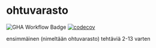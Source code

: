# ohtuvarasto

![GHA Workflow Badge](https://github.com/rhuopain/ohtuvarasto/workflows/CI/badge.svg)
[![codecov](https://codecov.io/gh/rhuopain/ohtuvarasto/graph/badge.svg?token=POQBGMXBAD)](https://codecov.io/gh/rhuopain/ohtuvarasto)

ensimmäinen (nimeltään ohtuvarasto) tehtäviä 2-13 varten
